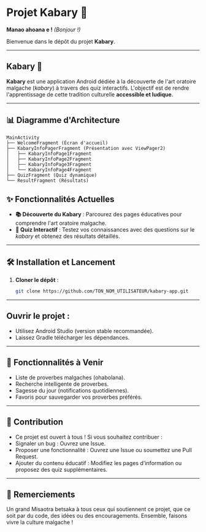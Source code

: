 # Projet Kabary 🎤

**Manao ahoana e !** *(Bonjour !)*

Bienvenue dans le dépôt du projet **Kabary**.

---

## **Kabary** 📱

**Kabary** est une application Android dédiée à la découverte de l'art oratoire malgache (*kabary*) à travers des quiz interactifs. L'objectif est de rendre l'apprentissage de cette tradition culturelle **accessible et ludique**.

---

## **📊 Diagramme d'Architecture**

```plaintext
MainActivity
├── WelcomeFragment (Écran d'accueil)
├── KabaryInfoPagerFragment (Présentation avec ViewPager2)
│   ├── KabaryInfoPage1Fragment
│   ├── KabaryInfoPage2Fragment
│   ├── KabaryInfoPage3Fragment
│   └── KabaryInfoPage4Fragment
├── QuizFragment (Quiz dynamique)
└── ResultFragment (Résultats)
```

## ✨ Fonctionnalités Actuelles

- **📚 Découverte du Kabary** : Parcourez des pages éducatives pour comprendre l'art oratoire malgache.
- **🎲 Quiz Interactif** : Testez vos connaissances avec des questions sur le *kabary* et obtenez des résultats détaillés.

---

## 🛠️ Installation et Lancement

1. **Cloner le dépôt** :
   ```bash
   git clone https://github.com/TON_NOM_UTILISATEUR/kabary-app.git
---

## Ouvrir le projet :
* Utilisez Android Studio (version stable recommandée).
* Laissez Gradle télécharger les dépendances.

---

## 🚀 Fonctionnalités à Venir
* Liste de proverbes malgaches (ohabolana).
* Recherche intelligente de proverbes.
* Sagesse du jour (notifications quotidiennes).
* Favoris pour sauvegarder vos proverbes préférés.

---
## 🤝 Contribution
* Ce projet est ouvert à tous ! Si vous souhaitez contribuer :
* Signaler un bug : Ouvrez une Issue.
* Proposer une fonctionnalité : Ouvrez une Issue ou soumettez une Pull Request.
* Ajouter du contenu éducatif : Modifiez les pages d'information ou proposez des quiz supplémentaires.

---
## 🙏 Remerciements
Un grand Misaotra betsaka à tous ceux qui soutiennent ce projet, que ce soit par du code, des idées ou des encouragements. Ensemble, faisons vivre la culture malgache !
